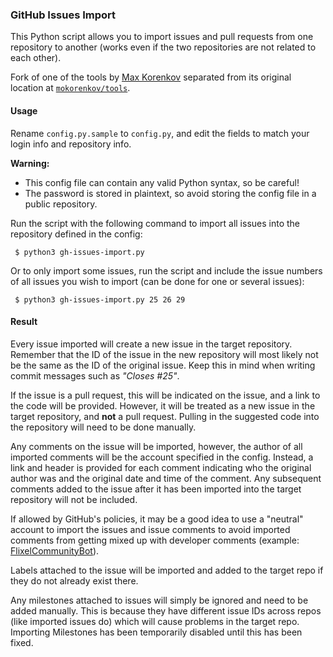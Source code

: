 
### GitHub Issues Import ###

This Python script allows you to import issues and pull requests from one repository to another (works even if the two repositories are not related to each other).

Fork of one of the tools by [Max Korenkov](https://github.com/mkorenkov) separated from its original location at [`mokorenkov/tools`](https://github.com/mkorenkov/tools).

#### Usage ####

Rename `config.py.sample` to `config.py`, and edit the fields to match your login info and repository info. 

**Warning:**

 * This config file can contain any valid Python syntax, so be careful!
 * The password is stored in plaintext, so avoid storing the config file in a public repository.
 
Run the script with the following command to import all issues into the repository defined in the config:

```
 $ python3 gh-issues-import.py
```

Or to only import some issues, run the script and include the issue numbers of all issues you wish to import (can be done for one or several issues):

```
 $ python3 gh-issues-import.py 25 26 29
```

#### Result ####

Every issue imported will create a new issue in the target repository. Remember that the ID of the issue in the new repository will most likely not be the same as the ID of the original issue. Keep this in mind when writing commit messages such as _"Closes #25"_.

If the issue is a pull request, this will be indicated on the issue, and a link to the code will be provided. However, it will be treated as a new issue in the target repository, and **not** a pull request. Pulling in the suggested code into the repository will need to be done manually.

Any comments on the issue will be imported, however, the author of all imported comments will be the account specified in the config. Instead, a link and header is provided for each comment indicating who the original author was and the original date and time of the comment. Any subsequent comments added to the issue after it has been imported into the target repository will not be included.

If allowed by GitHub's policies, it may be a good idea to use a "neutral" account to import the issues and issue comments to avoid imported comments from getting mixed up with developer comments (example: [FlixelCommunityBot](https://github.com/FlixelCommunityBot?tab=activity)).

Labels attached to the issue will be imported and added to the target repo if they do not already exist there.

Any milestones attached to issues will simply be ignored and need to be added manually. This is because they have different issue IDs across repos (like imported issues do) which will cause problems in the target repo. Importing Milestones has been temporarily disabled until this has been fixed.


